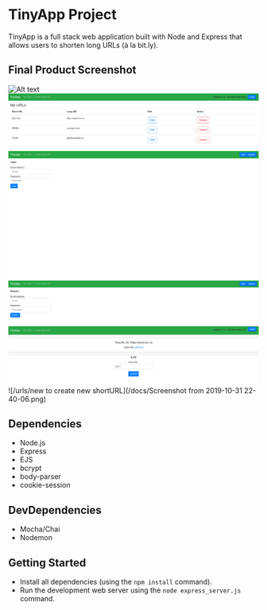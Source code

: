 # TinyApp Project

TinyApp is a full stack web application built with Node and Express that allows users to shorten long URLs (à la bit.ly).

## Final Product Screenshot
![Alt text](/relative/path/to/img.jpg?raw=true "Optional Title")
![/urls page when logged in](docs/urls.png)
![default page when no user log in](/docs/login.png)
![/register page](/docs/register.png)
![/urls/:shortURL to update the link](/docs/edit.png)
![/urls/new to create new shortURL](/docs/Screenshot from 2019-10-31 22-40-06.png)

## Dependencies

- Node.js
- Express
- EJS
- bcrypt
- body-parser
- cookie-session


## DevDependencies

- Mocha/Chai
- Nodemon

## Getting Started

- Install all dependencies (using the `npm install` command).
- Run the development web server using the `node express_server.js` command.
